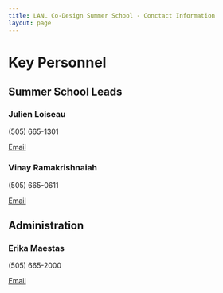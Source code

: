 ```yaml
---
title: LANL Co-Design Summer School - Conctact Information
layout: page
---
```


# Key Personnel

## Summer School Leads

### Julien Loiseau

(505) 665-1301

[Email](mailto:jloiseau@lanl.gov)

### Vinay Ramakrishnaiah

(505) 665-0611

[Email](mailto:vinayr@lanl.gov)

## Administration

### Erika Maestas

(505) 665-2000

[Email](mailto:emaestas@lanl.gov)

